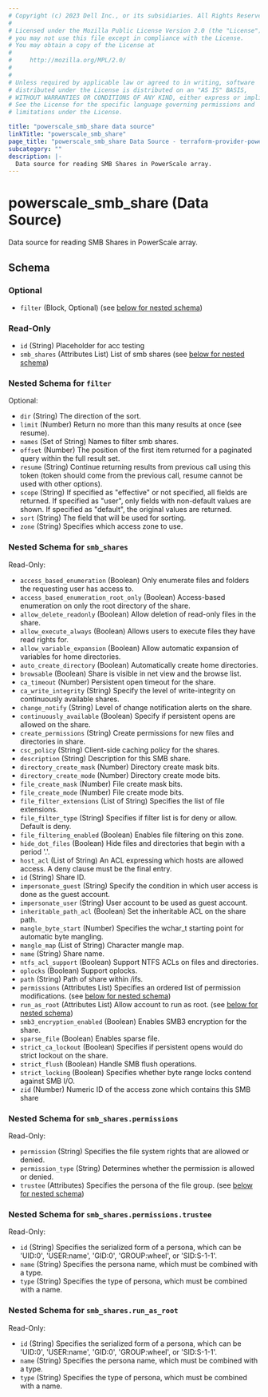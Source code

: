 ```yaml
---
# Copyright (c) 2023 Dell Inc., or its subsidiaries. All Rights Reserved.
#
# Licensed under the Mozilla Public License Version 2.0 (the "License");
# you may not use this file except in compliance with the License.
# You may obtain a copy of the License at
#
#     http://mozilla.org/MPL/2.0/
#
#
# Unless required by applicable law or agreed to in writing, software
# distributed under the License is distributed on an "AS IS" BASIS,
# WITHOUT WARRANTIES OR CONDITIONS OF ANY KIND, either express or implied.
# See the License for the specific language governing permissions and
# limitations under the License.

title: "powerscale_smb_share data source"
linkTitle: "powerscale_smb_share"
page_title: "powerscale_smb_share Data Source - terraform-provider-powerscale"
subcategory: ""
description: |-
  Data source for reading SMB Shares in PowerScale array.
---
```


# powerscale_smb_share (Data Source)

Data source for reading SMB Shares in PowerScale array.



<!-- schema generated by tfplugindocs -->
## Schema

### Optional

- `filter` (Block, Optional) (see [below for nested schema](#nestedblock--filter))

### Read-Only

- `id` (String) Placeholder for acc testing
- `smb_shares` (Attributes List) List of smb shares (see [below for nested schema](#nestedatt--smb_shares))

<a id="nestedblock--filter"></a>
### Nested Schema for `filter`

Optional:

- `dir` (String) The direction of the sort.
- `limit` (Number) Return no more than this many results at once (see resume).
- `names` (Set of String) Names to filter smb shares.
- `offset` (Number) The position of the first item returned for a paginated query within the full result set.
- `resume` (String) Continue returning results from previous call using this token (token should come from the previous call, resume cannot be used with other options).
- `scope` (String) If specified as "effective" or not specified, all fields are returned. If specified as "user", only fields with non-default values are shown. If specified as "default", the original values are returned.
- `sort` (String) The field that will be used for sorting.
- `zone` (String) Specifies which access zone to use.


<a id="nestedatt--smb_shares"></a>
### Nested Schema for `smb_shares`

Read-Only:

- `access_based_enumeration` (Boolean) Only enumerate files and folders the requesting user has access to.
- `access_based_enumeration_root_only` (Boolean) Access-based enumeration on only the root directory of the share.
- `allow_delete_readonly` (Boolean) Allow deletion of read-only files in the share.
- `allow_execute_always` (Boolean) Allows users to execute files they have read rights for.
- `allow_variable_expansion` (Boolean) Allow automatic expansion of variables for home directories.
- `auto_create_directory` (Boolean) Automatically create home directories.
- `browsable` (Boolean) Share is visible in net view and the browse list.
- `ca_timeout` (Number) Persistent open timeout for the share.
- `ca_write_integrity` (String) Specify the level of write-integrity on continuously available shares.
- `change_notify` (String) Level of change notification alerts on the share.
- `continuously_available` (Boolean) Specify if persistent opens are allowed on the share.
- `create_permissions` (String) Create permissions for new files and directories in share.
- `csc_policy` (String) Client-side caching policy for the shares.
- `description` (String) Description for this SMB share.
- `directory_create_mask` (Number) Directory create mask bits.
- `directory_create_mode` (Number) Directory create mode bits.
- `file_create_mask` (Number) File create mask bits.
- `file_create_mode` (Number) File create mode bits.
- `file_filter_extensions` (List of String) Specifies the list of file extensions.
- `file_filter_type` (String) Specifies if filter list is for deny or allow. Default is deny.
- `file_filtering_enabled` (Boolean) Enables file filtering on this zone.
- `hide_dot_files` (Boolean) Hide files and directories that begin with a period '.'.
- `host_acl` (List of String) An ACL expressing which hosts are allowed access. A deny clause must be the final entry.
- `id` (String) Share ID.
- `impersonate_guest` (String) Specify the condition in which user access is done as the guest account.
- `impersonate_user` (String) User account to be used as guest account.
- `inheritable_path_acl` (Boolean) Set the inheritable ACL on the share path.
- `mangle_byte_start` (Number) Specifies the wchar_t starting point for automatic byte mangling.
- `mangle_map` (List of String) Character mangle map.
- `name` (String) Share name.
- `ntfs_acl_support` (Boolean) Support NTFS ACLs on files and directories.
- `oplocks` (Boolean) Support oplocks.
- `path` (String) Path of share within /ifs.
- `permissions` (Attributes List) Specifies an ordered list of permission modifications. (see [below for nested schema](#nestedatt--smb_shares--permissions))
- `run_as_root` (Attributes List) Allow account to run as root. (see [below for nested schema](#nestedatt--smb_shares--run_as_root))
- `smb3_encryption_enabled` (Boolean) Enables SMB3 encryption for the share.
- `sparse_file` (Boolean) Enables sparse file.
- `strict_ca_lockout` (Boolean) Specifies if persistent opens would do strict lockout on the share.
- `strict_flush` (Boolean) Handle SMB flush operations.
- `strict_locking` (Boolean) Specifies whether byte range locks contend against SMB I/O.
- `zid` (Number) Numeric ID of the access zone which contains this SMB share

<a id="nestedatt--smb_shares--permissions"></a>
### Nested Schema for `smb_shares.permissions`

Read-Only:

- `permission` (String) Specifies the file system rights that are allowed or denied.
- `permission_type` (String) Determines whether the permission is allowed or denied.
- `trustee` (Attributes) Specifies the persona of the file group. (see [below for nested schema](#nestedatt--smb_shares--permissions--trustee))

<a id="nestedatt--smb_shares--permissions--trustee"></a>
### Nested Schema for `smb_shares.permissions.trustee`

Read-Only:

- `id` (String) Specifies the serialized form of a persona, which can be 'UID:0', 'USER:name', 'GID:0', 'GROUP:wheel', or 'SID:S-1-1'.
- `name` (String) Specifies the persona name, which must be combined with a type.
- `type` (String) Specifies the type of persona, which must be combined with a name.



<a id="nestedatt--smb_shares--run_as_root"></a>
### Nested Schema for `smb_shares.run_as_root`

Read-Only:

- `id` (String) Specifies the serialized form of a persona, which can be 'UID:0', 'USER:name', 'GID:0', 'GROUP:wheel', or 'SID:S-1-1'.
- `name` (String) Specifies the persona name, which must be combined with a type.
- `type` (String) Specifies the type of persona, which must be combined with a name.